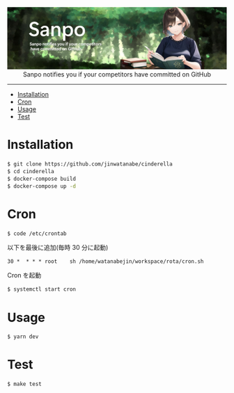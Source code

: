 <div><img src="./docs/images/main.jpg" /></div>

<div align="center">Sanpo notifies you if your competitors have committed on GitHub</div>

---

- [Installation](#installation)
- [Cron](#cron)
- [Usage](#usage)
- [Test](#test)

# Installation

```bash
$ git clone https://github.com/jinwatanabe/cinderella
$ cd cinderella
$ docker-compose build
$ docker-compose up -d
```

# Cron

```bash
$ code /etc/crontab
```

以下を最後に追加(毎時 30 分に起動)

```
30 *  * * * root    sh /home/watanabejin/workspace/rota/cron.sh
```

Cron を起動

```bash
$ systemctl start cron
```

# Usage

```bash
$ yarn dev
```

# Test

```bash
$ make test
```
